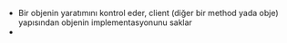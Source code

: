 * Bir objenin yaratımını kontrol eder, client (diğer bir method yada obje) yapısından objenin implementasyonunu saklar
* 